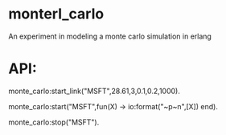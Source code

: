 monterl_carlo
=============

An experiment in modeling a monte carlo simulation in erlang
  
# API:  
  
monte_carlo:start_link("MSFT",28.61,3,0.1,0.2,1000).  
  
monte_carlo:start("MSFT",fun(X) -> io:format("~p~n",[X]) end).  
  
monte_carlo:stop("MSFT").  